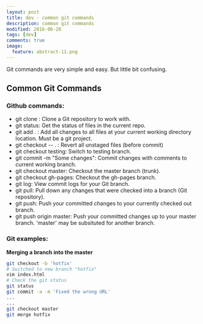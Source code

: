 ```yaml
---
layout: post
title: dev - common git commands
description: common git commands
modified: 2016-06-28
tags: [dev]
comments: true
image:
  feature: abstract-11.png
---
```

Git commands are very simple and easy. But little bit confusing. 

## Common Git Commands

### Github commands:

- git clone <git-url-goes-here>: Clone a Git repository to work with.
- git status: Get the status of files in the current repo.
- git add . : Add all changes to all files at your current working directory location. Must be a git project.
- git checkout -- . : Revert all unstaged files (before commit)
- git checkout testing: Switch to testing branch.
- git commit -m "Some changes": Commit changes with comments to current working branch.
- git checkout master: Checkout the master branch (trunk).
- git checkout gh-pages: Checkout the gh-pages branch.
- git log: View commit logs for your Git branch.
- git pull: Pull down any changes that were checked into a branch (Git repository).
- git push: Push your committed changes to your currently checked out branch.
- git push origin master: Push your committed changes up to your master branch. 'master' may be subsituted for another branch.

### Git examples:

**Merging a branch into the master**

```bash
git checkout -b 'hotfix'
# Switched to new branch "hotfix"
vim index.html
# Check the git status
git status
git commit -a -m 'Fixed the wrong URL'
...
...
git checkout master
git merge hotfix
```
